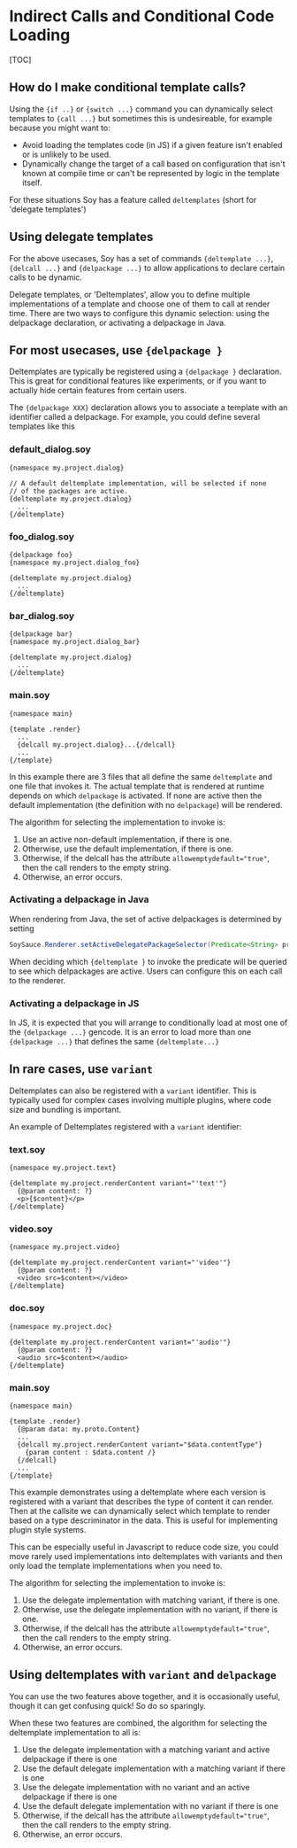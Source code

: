 # Indirect Calls and Conditional Code Loading

[TOC]

## How do I make conditional template calls?

Using the `{if ..}` or `{switch ...}` command you can dynamically select
templates to `{call ...}` but sometimes this is undesireable, for example
because you might want to:

*   Avoid loading the templates code (in JS) if a given feature isn't enabled or
    is unlikely to be used.
*   Dynamically change the target of a call based on configuration that isn't
    known at compile time or can't be represented by logic in the template
    itself.

For these situations Soy has a feature called `deltemplates` (short for
'delegate templates')

## Using delegate templates

For the above usecases, Soy has a set of commands `{deltemplate ...}`, `{delcall
...}` and `{delpackage ...}` to allow applications to declare certain calls to
be dynamic.

Delegate templates, or 'Deltemplates', allow you to define multiple
implementations of a template and choose one of them to call at render time.
There are two ways to configure this dynamic selection: using the delpackage
declaration, or activating a delpackage in Java.

## For most usecases, use `{delpackage }`

Deltemplates are typically be registered using a `{delpackage }` declaration.
This is great for conditional features like experiments, or if you want to
actually hide certain features from certain users.

The `{delpackage XXX}` declaration allows you to associate a template with an
identifier called a delpackage. For example, you could define several templates
like this

### default_dialog.soy

```soy
{namespace my.project.dialog}

// A default deltemplate implementation, will be selected if none
// of the packages are active.
{deltemplate my.project.dialog}
  ...
{/deltemplate}
```

### foo_dialog.soy

```soy
{delpackage foo}
{namespace my.project.dialog_foo}

{deltemplate my.project.dialog}
  ...
{/deltemplate}
```

### bar_dialog.soy

```soy
{delpackage bar}
{namespace my.project.dialog_bar}

{deltemplate my.project.dialog}
  ...
{/deltemplate}
```

### main.soy

```soy
{namespace main}

{template .render}
  ...
  {delcall my.project.dialog}...{/delcall}
  ...
{/template}
```

In this example there are 3 files that all define the same `deltemplate` and one
file that invokes it. The actual template that is rendered at runtime depends on
which `delpackage` is activated. If none are active then the default
implementation (the definition with no `delpackage`) will be rendered.

The algorithm for selecting the implementation to invoke is:

1.  Use an active non-default implementation, if there is one.
1.  Otherwise, use the default implementation, if there is one.
1.  Otherwise, if the delcall has the attribute `allowemptydefault="true"`, then
    the call renders to the empty string.
1.  Otherwise, an error occurs.

### Activating a delpackage in Java

When rendering from Java, the set of active delpackages is determined by setting

```java
SoySauce.Renderer.setActiveDelegatePackageSelector(Predicate<String> predicate)
```

When deciding which `{deltemplate }` to invoke the predicate will be queried to
see which delpackages are active. Users can configure this on each call to the
renderer.

### Activating a delpackage in JS

In JS, it is expected that you will arrange to conditionally load at most one of
the `{delpackage ...}` gencode. It is an error to load more than one
`{delpackage ...}` that defines the same `{deltemplate...}`


## In rare cases, use `variant`

Deltemplates can also be registered with a `variant` identifier. This is
typically used for complex cases involving multiple plugins, where code size and
bundling is important.

An example of Deltemplates registered with a `variant` identifier:

### text.soy

```soy
{namespace my.project.text}

{deltemplate my.project.renderContent variant="'text'"}
  {@param content: ?}
  <p>{$content}</p>
{/deltemplate}
```

### video.soy

```soy
{namespace my.project.video}

{deltemplate my.project.renderContent variant="'video'"}
  {@param content: ?}
  <video src=$content></video>
{/deltemplate}
```

### doc.soy

```soy
{namespace my.project.doc}

{deltemplate my.project.renderContent variant="'audio'"}
  {@param content: ?}
  <audio src=$content></audio>
{/deltemplate}
```

### main.soy

```soy
{namespace main}

{template .render}
  {@param data: my.proto.Content}
  ...
  {delcall my.project.renderContent variant="$data.contentType"}
    {param content : $data.content /}
  {/delcall}
  ...
{/template}
```

This example demonstrates using a deltemplate where each version is registered
with a variant that describes the type of content it can render. Then at the
callsite we can dynamically select which template to render based on a type
descriminator in the data. This is useful for implementing plugin style systems.

This can be especially useful in Javascript to reduce code size, you could move
rarely used implementations into deltemplates with variants and then only load
the template implementations when you need to.

The algorithm for selecting the implementation to invoke is:

1.  Use the delegate implementation with matching variant, if there is one.
1.  Otherwise, use the delegate implementation with no variant, if there is one.
1.  Otherwise, if the delcall has the attribute `allowemptydefault="true"`, then
    the call renders to the empty string.
1.  Otherwise, an error occurs.

## Using deltemplates with `variant` and `delpackage`

You can use the two features above together, and it is occasionally useful,
though it can get confusing quick! So do so sparingly.

When these two features are combined, the algorithm for selecting the
deltemplate implementation to all is:

1.  Use the delegate implementation with a matching variant and active
    delpackage if there is one
1.  Use the default delegate implementation with a matching variant if there is
    one
1.  Use the delegate implementation with no variant and an active delpackage if
    there is one
1.  Use the default delegate implementation with no variant if there is one
1.  Otherwise, if the delcall has the attribute `allowemptydefault="true"`, then
    the call renders to the empty string.
1.  Otherwise, an error occurs.

